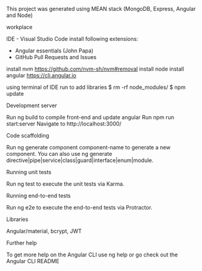 This project was generated using MEAN stack (MongoDB, Express, Angular and Node)

workplace 

IDE - Visual Studio Code 
install following extensions:
- Angular essentials (John Papa)
- GitHub Pull Requests and Issues

install nvm https://github.com/nvm-sh/nvm#removal 
install node 
install angular https://cli.angular.io

using terminal of IDE run to add libraries
$ rm -rf node_modules/ 
$ npm update

Development server

Run ng build to compile front-end and update angular
Run npm run start:server 
Navigate to http://localhost:3000/


Code scaffolding

Run ng generate component component-name to generate a new component. You can also use ng generate directive|pipe|service|class|guard|interface|enum|module.

Running unit tests

Run ng test to execute the unit tests via Karma.

Running end-to-end tests

Run ng e2e to execute the end-to-end tests via Protractor.

Libraries

Angular/material, bcrypt, JWT

Further help

To get more help on the Angular CLI use ng help or go check out the Angular CLI README
